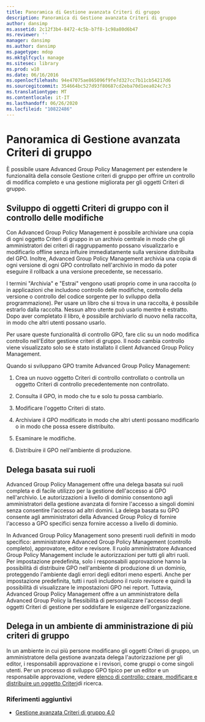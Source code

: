 ```yaml
---
title: Panoramica di Gestione avanzata Criteri di gruppo
description: Panoramica di Gestione avanzata Criteri di gruppo
author: dansimp
ms.assetid: 2c12f3b4-8472-4c5b-b7f8-1c98a80d6b47
ms.reviewer: ''
manager: dansimp
ms.author: dansimp
ms.pagetype: mdop
ms.mktglfcycl: manage
ms.sitesec: library
ms.prod: w10
ms.date: 06/16/2016
ms.openlocfilehash: 94e47075ae865096f9fe7d327cc7b11cb54217d6
ms.sourcegitcommit: 354664bc527d93f80687cd2eba70d1eea024c7c3
ms.translationtype: MT
ms.contentlocale: it-IT
ms.lasthandoff: 06/26/2020
ms.locfileid: "10822486"
---
```

# Panoramica di Gestione avanzata Criteri di gruppo


È possibile usare Advanced Group Policy Management per estendere le funzionalità della console Gestione criteri di gruppo per offrire un controllo di modifica completo e una gestione migliorata per gli oggetti Criteri di gruppo.

## Sviluppo di oggetti Criteri di gruppo con il controllo delle modifiche


Con Advanced Group Policy Management è possibile archiviare una copia di ogni oggetto Criteri di gruppo in un archivio centrale in modo che gli amministratori dei criteri di raggruppamento possano visualizzarlo e modificarlo offline senza influire immediatamente sulla versione distribuita del GPO. Inoltre, Advanced Group Policy Management archivia una copia di ogni versione di ogni GPO controllato nell'archivio in modo da poter eseguire il rollback a una versione precedente, se necessario.

I termini "Archivia" e "Estrai" vengono usati proprio come in una raccolta (o in applicazioni che includono controllo delle modifiche, controllo della versione o controllo del codice sorgente per lo sviluppo della programmazione). Per usare un libro che si trova in una raccolta, è possibile estrarlo dalla raccolta. Nessun altro utente può usarlo mentre è estratto. Dopo aver completato il libro, è possibile archiviarlo di nuovo nella raccolta, in modo che altri utenti possano usarlo.

Per usare queste funzionalità di controllo GPO, fare clic su un nodo modifica controllo nell'Editor gestione criteri di gruppo. Il nodo cambia controllo viene visualizzato solo se è stato installato il client Advanced Group Policy Management.

Quando si sviluppano GPO tramite Advanced Group Policy Management:

1.  Crea un nuovo oggetto Criteri di controllo controllato o controlla un oggetto Criteri di controllo precedentemente non controllato.

2.  Consulta il GPO, in modo che tu e solo tu possa cambiarlo.

3.  Modificare l'oggetto Criteri di stato.

4.  Archiviare il GPO modificato in modo che altri utenti possano modificarlo o in modo che possa essere distribuito.

5.  Esaminare le modifiche.

6.  Distribuire il GPO nell'ambiente di produzione.

## Delega basata sui ruoli


Advanced Group Policy Management offre una delega basata sui ruoli completa e di facile utilizzo per la gestione dell'accesso ai GPO nell'archivio. Le autorizzazioni a livello di dominio consentono agli amministratori della gestione avanzata di fornire l'accesso a singoli domini senza consentire l'accesso ad altri domini. La delega basata su GPO consente agli amministratori della Advanced Group Policy di fornire l'accesso a GPO specifici senza fornire accesso a livello di dominio.

In Advanced Group Policy Management sono presenti ruoli definiti in modo specifico: amministratore Advanced Group Policy Management (controllo completo), approvatore, editor e revisore. Il ruolo amministratore Advanced Group Policy Management include le autorizzazioni per tutti gli altri ruoli. Per impostazione predefinita, solo i responsabili approvazione hanno la possibilità di distribuire GPO nell'ambiente di produzione di un dominio, proteggendo l'ambiente dagli errori degli editori meno esperti. Anche per impostazione predefinita, tutti i ruoli includono il ruolo revisore e quindi la possibilità di visualizzare le impostazioni GPO nei report. Tuttavia, Advanced Group Policy Management offre a un amministratore della Advanced Group Policy la flessibilità di personalizzare l'accesso degli oggetti Criteri di gestione per soddisfare le esigenze dell'organizzazione.

## Delega in un ambiente di amministrazione di più criteri di gruppo


In un ambiente in cui più persone modificano gli oggetti Criteri di gruppo, un amministratore della gestione avanzata delega l'autorizzazione per gli editor, i responsabili approvazione e i revisori, come gruppi o come singoli utenti. Per un processo di sviluppo GPO tipico per un editor e un responsabile approvazione, vedere [elenco di controllo: creare, modificare e distribuire un oggetto Criteri](checklist-create-edit-and-deploy-a-gpo-agpm40.md)di ricerca.

### Riferimenti aggiuntivi

-   [Gestione avanzata Criteri di gruppo 4.0](advanced-group-policy-management-40.md)

 

 





